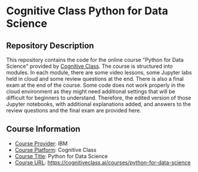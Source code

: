 <!-- README file for online courses -->

# Cognitive Class Python for Data Science

## Repository Description

This repository contains the code for the online course "Python for Data Science" provided by [Cognitive Class](https://cognitiveclass.ai/courses). The course is structured into modules. In each module, there are some video lessons, some Jupyter labs held in cloud and some review questions at the end. There is also a final exam at the end of the course. Some code does not work properly in the cloud environment as they might need additional settings that will be difficult for beginners to understand. Therefore, the edited version of those Jupyter notebooks, with additional explanations added, and answers to the review questions and the final exam are provided here.

## Course Information

- <ins>Course Provider</ins>: IBM
- <ins>Course Platform</ins>: Cognitive Class
- <ins>Course Title</ins>: Python for Data Science
- <ins>Course URL</ins>: https://cognitiveclass.ai/courses/python-for-data-science
